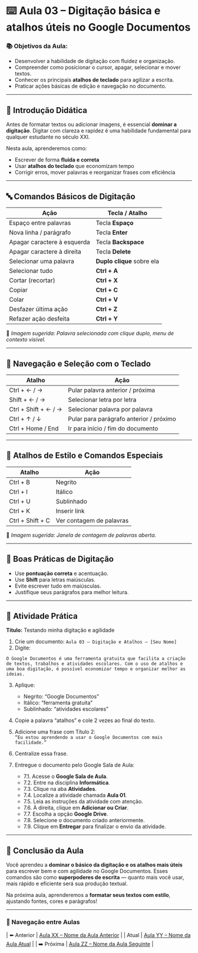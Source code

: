 # ⌨️ Aula 03 – Digitação básica e atalhos úteis no Google Documentos

### 📚 Objetivos da Aula:
- Desenvolver a habilidade de digitação com fluidez e organização.
- Compreender como posicionar o cursor, apagar, selecionar e mover textos.
- Conhecer os principais **atalhos de teclado** para agilizar a escrita.
- Praticar ações básicas de edição e navegação no documento.

---

## 🧠 Introdução Didática

Antes de formatar textos ou adicionar imagens, é essencial **dominar a digitação**. Digitar com clareza e rapidez é uma habilidade fundamental para qualquer estudante no século XXI.

Nesta aula, aprenderemos como:
- Escrever de forma **fluida e correta**
- Usar **atalhos do teclado** que economizam tempo
- Corrigir erros, mover palavras e reorganizar frases com eficiência

---

## 🔤 Comandos Básicos de Digitação

| Ação                        | Tecla / Atalho             |
| --------------------------- | -------------------------- |
| Espaço entre palavras       | Tecla **Espaço**           |
| Nova linha / parágrafo      | Tecla **Enter**            |
| Apagar caractere à esquerda | Tecla **Backspace**        |
| Apagar caractere à direita  | Tecla **Delete**           |
| Selecionar uma palavra      | **Duplo clique** sobre ela |
| Selecionar tudo             | **Ctrl + A**               |
| Cortar (recortar)           | **Ctrl + X**               |
| Copiar                      | **Ctrl + C**               |
| Colar                       | **Ctrl + V**               |
| Desfazer última ação        | **Ctrl + Z**               |
| Refazer ação desfeita       | **Ctrl + Y**               |

📸 *Imagem sugerida: Palavra selecionada com clique duplo, menu de contexto visível.*

---

## 🔄 Navegação e Seleção com o Teclado

| Atalho               | Ação                                    |
| -------------------- | --------------------------------------- |
| Ctrl + ← / →         | Pular palavra anterior / próxima        |
| Shift + ← / →        | Selecionar letra por letra              |
| Ctrl + Shift + ← / → | Selecionar palavra por palavra          |
| Ctrl + ↑ / ↓         | Pular para parágrafo anterior / próximo |
| Ctrl + Home / End    | Ir para início / fim do documento       |

---

## 🎯 Atalhos de Estilo e Comandos Especiais

| Atalho           | Ação                     |
| ---------------- | ------------------------ |
| Ctrl + B         | Negrito                  |
| Ctrl + I         | Itálico                  |
| Ctrl + U         | Sublinhado               |
| Ctrl + K         | Inserir link             |
| Ctrl + Shift + C | Ver contagem de palavras |

📸 *Imagem sugerida: Janela de contagem de palavras aberta.*

---

## 📌 Boas Práticas de Digitação

- Use **pontuação correta** e acentuação.
- Use **Shift** para letras maiúsculas.
- Evite escrever tudo em maiúsculas.
- Justifique seus parágrafos para melhor leitura.

---

## 🧪 Atividade Prática

**Título:** Testando minha digitação e agilidade

1. Crie um documento: `Aula 03 – Digitação e Atalhos – [Seu Nome]`
2. Digite:

```
O Google Documentos é uma ferramenta gratuita que facilita a criação de textos, trabalhos e atividades escolares. Com o uso de atalhos e uma boa digitação, é possível economizar tempo e organizar melhor as ideias.
```

3. Aplique:
   - Negrito: “Google Documentos”
   - Itálico: “ferramenta gratuita”
   - Sublinhado: “atividades escolares”

4. Copie a palavra “atalhos” e cole 2 vezes ao final do texto.
5. Adicione uma frase com Título 2:  
   `“Eu estou aprendendo a usar o Google Documentos com mais facilidade.”`
6. Centralize essa frase.
7. Entregue o documento pelo Google Sala de Aula:
   - 7.1. Acesse o **Google Sala de Aula**.
   - 7.2. Entre na disciplina **Informática**.
   - 7.3. Clique na aba **Atividades**.
   - 7.4. Localize a atividade chamada **Aula 01**.
   - 7.5. Leia as instruções da atividade com atenção.
   - 7.6. À direita, clique em **Adicionar ou Criar**.
   - 7.7. Escolha a opção **Google Drive**.
   - 7.8. Selecione o documento criado anteriormente.
   - 7.9. Clique em **Entregar** para finalizar o envio da atividade.

---

## 🎯 Conclusão da Aula

Você aprendeu a **dominar o básico da digitação e os atalhos mais úteis** para escrever bem e com agilidade no Google Documentos. Esses comandos são como **superpoderes de escrita** — quanto mais você usar, mais rápido e eficiente será sua produção textual.

Na próxima aula, aprenderemos a **formatar seus textos com estilo**, ajustando fontes, cores e parágrafos!

--- 

### 📘 Navegação entre Aulas

| ⬅️ Anterior | [Aula XX – Nome da Aula Anterior](./aula-XX.md) |
| Atual | [Aula YY – Nome da Aula Atual](./aula-YY.md) |
| ➡️ Próxima | [Aula ZZ – Nome da Aula Seguinte](./aula-ZZ.md) |
